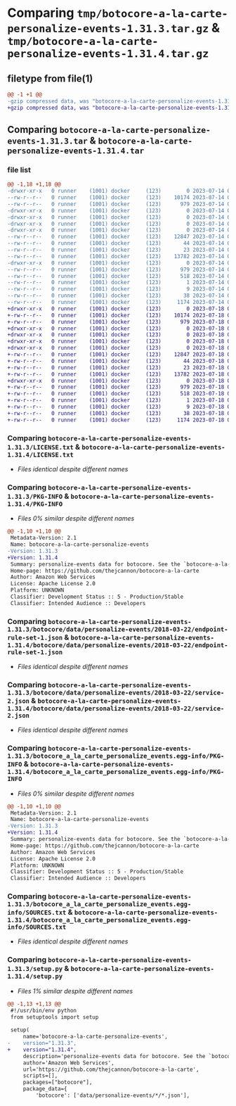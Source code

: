 # Comparing `tmp/botocore-a-la-carte-personalize-events-1.31.3.tar.gz` & `tmp/botocore-a-la-carte-personalize-events-1.31.4.tar.gz`

## filetype from file(1)

```diff
@@ -1 +1 @@
-gzip compressed data, was "botocore-a-la-carte-personalize-events-1.31.3.tar", last modified: Fri Jul 14 01:46:27 2023, max compression
+gzip compressed data, was "botocore-a-la-carte-personalize-events-1.31.4.tar", last modified: Tue Jul 18 01:55:25 2023, max compression
```

## Comparing `botocore-a-la-carte-personalize-events-1.31.3.tar` & `botocore-a-la-carte-personalize-events-1.31.4.tar`

### file list

```diff
@@ -1,18 +1,18 @@
-drwxr-xr-x   0 runner    (1001) docker     (123)        0 2023-07-14 01:46:27.966846 botocore-a-la-carte-personalize-events-1.31.3/
--rw-r--r--   0 runner    (1001) docker     (123)    10174 2023-07-14 01:46:27.000000 botocore-a-la-carte-personalize-events-1.31.3/LICENSE.txt
--rw-r--r--   0 runner    (1001) docker     (123)      979 2023-07-14 01:46:27.966846 botocore-a-la-carte-personalize-events-1.31.3/PKG-INFO
-drwxr-xr-x   0 runner    (1001) docker     (123)        0 2023-07-14 01:46:27.966846 botocore-a-la-carte-personalize-events-1.31.3/botocore/
-drwxr-xr-x   0 runner    (1001) docker     (123)        0 2023-07-14 01:46:27.966846 botocore-a-la-carte-personalize-events-1.31.3/botocore/data/
-drwxr-xr-x   0 runner    (1001) docker     (123)        0 2023-07-14 01:46:27.966846 botocore-a-la-carte-personalize-events-1.31.3/botocore/data/personalize-events/
-drwxr-xr-x   0 runner    (1001) docker     (123)        0 2023-07-14 01:46:27.966846 botocore-a-la-carte-personalize-events-1.31.3/botocore/data/personalize-events/2018-03-22/
--rw-r--r--   0 runner    (1001) docker     (123)    12847 2023-07-14 01:45:45.000000 botocore-a-la-carte-personalize-events-1.31.3/botocore/data/personalize-events/2018-03-22/endpoint-rule-set-1.json
--rw-r--r--   0 runner    (1001) docker     (123)       44 2023-07-14 01:45:45.000000 botocore-a-la-carte-personalize-events-1.31.3/botocore/data/personalize-events/2018-03-22/examples-1.json
--rw-r--r--   0 runner    (1001) docker     (123)       23 2023-07-14 01:45:45.000000 botocore-a-la-carte-personalize-events-1.31.3/botocore/data/personalize-events/2018-03-22/paginators-1.json
--rw-r--r--   0 runner    (1001) docker     (123)    13782 2023-07-14 01:45:45.000000 botocore-a-la-carte-personalize-events-1.31.3/botocore/data/personalize-events/2018-03-22/service-2.json
-drwxr-xr-x   0 runner    (1001) docker     (123)        0 2023-07-14 01:46:27.966846 botocore-a-la-carte-personalize-events-1.31.3/botocore_a_la_carte_personalize_events.egg-info/
--rw-r--r--   0 runner    (1001) docker     (123)      979 2023-07-14 01:46:27.000000 botocore-a-la-carte-personalize-events-1.31.3/botocore_a_la_carte_personalize_events.egg-info/PKG-INFO
--rw-r--r--   0 runner    (1001) docker     (123)      518 2023-07-14 01:46:27.000000 botocore-a-la-carte-personalize-events-1.31.3/botocore_a_la_carte_personalize_events.egg-info/SOURCES.txt
--rw-r--r--   0 runner    (1001) docker     (123)        1 2023-07-14 01:46:27.000000 botocore-a-la-carte-personalize-events-1.31.3/botocore_a_la_carte_personalize_events.egg-info/dependency_links.txt
--rw-r--r--   0 runner    (1001) docker     (123)        9 2023-07-14 01:46:27.000000 botocore-a-la-carte-personalize-events-1.31.3/botocore_a_la_carte_personalize_events.egg-info/top_level.txt
--rw-r--r--   0 runner    (1001) docker     (123)       38 2023-07-14 01:46:27.966846 botocore-a-la-carte-personalize-events-1.31.3/setup.cfg
--rw-r--r--   0 runner    (1001) docker     (123)     1174 2023-07-14 01:46:27.000000 botocore-a-la-carte-personalize-events-1.31.3/setup.py
+drwxr-xr-x   0 runner    (1001) docker     (123)        0 2023-07-18 01:55:25.280285 botocore-a-la-carte-personalize-events-1.31.4/
+-rw-r--r--   0 runner    (1001) docker     (123)    10174 2023-07-18 01:55:25.000000 botocore-a-la-carte-personalize-events-1.31.4/LICENSE.txt
+-rw-r--r--   0 runner    (1001) docker     (123)      979 2023-07-18 01:55:25.280285 botocore-a-la-carte-personalize-events-1.31.4/PKG-INFO
+drwxr-xr-x   0 runner    (1001) docker     (123)        0 2023-07-18 01:55:25.280285 botocore-a-la-carte-personalize-events-1.31.4/botocore/
+drwxr-xr-x   0 runner    (1001) docker     (123)        0 2023-07-18 01:55:25.280285 botocore-a-la-carte-personalize-events-1.31.4/botocore/data/
+drwxr-xr-x   0 runner    (1001) docker     (123)        0 2023-07-18 01:55:25.280285 botocore-a-la-carte-personalize-events-1.31.4/botocore/data/personalize-events/
+drwxr-xr-x   0 runner    (1001) docker     (123)        0 2023-07-18 01:55:25.280285 botocore-a-la-carte-personalize-events-1.31.4/botocore/data/personalize-events/2018-03-22/
+-rw-r--r--   0 runner    (1001) docker     (123)    12847 2023-07-18 01:54:50.000000 botocore-a-la-carte-personalize-events-1.31.4/botocore/data/personalize-events/2018-03-22/endpoint-rule-set-1.json
+-rw-r--r--   0 runner    (1001) docker     (123)       44 2023-07-18 01:54:50.000000 botocore-a-la-carte-personalize-events-1.31.4/botocore/data/personalize-events/2018-03-22/examples-1.json
+-rw-r--r--   0 runner    (1001) docker     (123)       23 2023-07-18 01:54:50.000000 botocore-a-la-carte-personalize-events-1.31.4/botocore/data/personalize-events/2018-03-22/paginators-1.json
+-rw-r--r--   0 runner    (1001) docker     (123)    13782 2023-07-18 01:54:50.000000 botocore-a-la-carte-personalize-events-1.31.4/botocore/data/personalize-events/2018-03-22/service-2.json
+drwxr-xr-x   0 runner    (1001) docker     (123)        0 2023-07-18 01:55:25.280285 botocore-a-la-carte-personalize-events-1.31.4/botocore_a_la_carte_personalize_events.egg-info/
+-rw-r--r--   0 runner    (1001) docker     (123)      979 2023-07-18 01:55:25.000000 botocore-a-la-carte-personalize-events-1.31.4/botocore_a_la_carte_personalize_events.egg-info/PKG-INFO
+-rw-r--r--   0 runner    (1001) docker     (123)      518 2023-07-18 01:55:25.000000 botocore-a-la-carte-personalize-events-1.31.4/botocore_a_la_carte_personalize_events.egg-info/SOURCES.txt
+-rw-r--r--   0 runner    (1001) docker     (123)        1 2023-07-18 01:55:25.000000 botocore-a-la-carte-personalize-events-1.31.4/botocore_a_la_carte_personalize_events.egg-info/dependency_links.txt
+-rw-r--r--   0 runner    (1001) docker     (123)        9 2023-07-18 01:55:25.000000 botocore-a-la-carte-personalize-events-1.31.4/botocore_a_la_carte_personalize_events.egg-info/top_level.txt
+-rw-r--r--   0 runner    (1001) docker     (123)       38 2023-07-18 01:55:25.280285 botocore-a-la-carte-personalize-events-1.31.4/setup.cfg
+-rw-r--r--   0 runner    (1001) docker     (123)     1174 2023-07-18 01:55:25.000000 botocore-a-la-carte-personalize-events-1.31.4/setup.py
```

### Comparing `botocore-a-la-carte-personalize-events-1.31.3/LICENSE.txt` & `botocore-a-la-carte-personalize-events-1.31.4/LICENSE.txt`

 * *Files identical despite different names*

### Comparing `botocore-a-la-carte-personalize-events-1.31.3/PKG-INFO` & `botocore-a-la-carte-personalize-events-1.31.4/PKG-INFO`

 * *Files 0% similar despite different names*

```diff
@@ -1,10 +1,10 @@
 Metadata-Version: 2.1
 Name: botocore-a-la-carte-personalize-events
-Version: 1.31.3
+Version: 1.31.4
 Summary: personalize-events data for botocore. See the `botocore-a-la-carte` package for more info.
 Home-page: https://github.com/thejcannon/botocore-a-la-carte
 Author: Amazon Web Services
 License: Apache License 2.0
 Platform: UNKNOWN
 Classifier: Development Status :: 5 - Production/Stable
 Classifier: Intended Audience :: Developers
```

### Comparing `botocore-a-la-carte-personalize-events-1.31.3/botocore/data/personalize-events/2018-03-22/endpoint-rule-set-1.json` & `botocore-a-la-carte-personalize-events-1.31.4/botocore/data/personalize-events/2018-03-22/endpoint-rule-set-1.json`

 * *Files identical despite different names*

### Comparing `botocore-a-la-carte-personalize-events-1.31.3/botocore/data/personalize-events/2018-03-22/service-2.json` & `botocore-a-la-carte-personalize-events-1.31.4/botocore/data/personalize-events/2018-03-22/service-2.json`

 * *Files identical despite different names*

### Comparing `botocore-a-la-carte-personalize-events-1.31.3/botocore_a_la_carte_personalize_events.egg-info/PKG-INFO` & `botocore-a-la-carte-personalize-events-1.31.4/botocore_a_la_carte_personalize_events.egg-info/PKG-INFO`

 * *Files 0% similar despite different names*

```diff
@@ -1,10 +1,10 @@
 Metadata-Version: 2.1
 Name: botocore-a-la-carte-personalize-events
-Version: 1.31.3
+Version: 1.31.4
 Summary: personalize-events data for botocore. See the `botocore-a-la-carte` package for more info.
 Home-page: https://github.com/thejcannon/botocore-a-la-carte
 Author: Amazon Web Services
 License: Apache License 2.0
 Platform: UNKNOWN
 Classifier: Development Status :: 5 - Production/Stable
 Classifier: Intended Audience :: Developers
```

### Comparing `botocore-a-la-carte-personalize-events-1.31.3/botocore_a_la_carte_personalize_events.egg-info/SOURCES.txt` & `botocore-a-la-carte-personalize-events-1.31.4/botocore_a_la_carte_personalize_events.egg-info/SOURCES.txt`

 * *Files identical despite different names*

### Comparing `botocore-a-la-carte-personalize-events-1.31.3/setup.py` & `botocore-a-la-carte-personalize-events-1.31.4/setup.py`

 * *Files 1% similar despite different names*

```diff
@@ -1,13 +1,13 @@
 #!/usr/bin/env python
 from setuptools import setup
 
 setup(
     name='botocore-a-la-carte-personalize-events',
-    version="1.31.3",
+    version="1.31.4",
     description='personalize-events data for botocore. See the `botocore-a-la-carte` package for more info.',
     author='Amazon Web Services',
     url='https://github.com/thejcannon/botocore-a-la-carte',
     scripts=[],
     packages=["botocore"],
     package_data={
         'botocore': ['data/personalize-events/*/*.json'],
```

